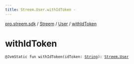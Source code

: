 ```yaml
---
title: Streem.User.withIdToken - 
---
```


[pro.streem.sdk](../../index.html) / [Streem](../index.html) / [User](index.html) / [withIdToken](./with-id-token.html)

# withIdToken

`@JvmStatic fun withIdToken(idToken: `[`String`](https://kotlinlang.org/api/latest/jvm/stdlib/kotlin/-string/index.html)`): `[`Streem.User`](index.html)